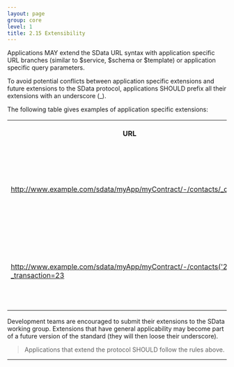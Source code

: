 ```yaml
---
layout: page
group: core
level: 1
title: 2.15 Extensibility
---
```


Applications MAY extend the SData URL syntax with application specific URL
branches (similar to $service, $schema or $template) or application specific
query parameters.

To avoid potential conflicts between application specific extensions and
future extensions to the SData protocol, applications SHOULD prefix all their
extensions with an underscore (_).

The following table gives&nbsp;examples of application specific extensions:

<table class="content" print-width="100%" width="100%">
<tbody>

<tr>

<th>

URL

</th>
<th>

Description

</th>

</tr>

<tr>

<td>

<a href="http://www.example.com/sdata/myApp/myContract/-/contacts/_deleted">http://www.example.com/sdata/myApp/myContract/-/contacts/_deleted</a>

</td>
<td>

Application specific Extension to query resources that have been "soft
deleted".

</td>

</tr>

<tr>

<td>

<a href="http://www.example.com/sdata/sageApp/text/-/contacts('254')?_transaction=23">http://www.example.com/sdata/myApp/myContract/-/contacts('254')?_transaction=23</a>

</td>
<td>

Application specific extension to pass a transaction context to a query.

</td>

</tr>

</tbody>
</table>

Development teams are encouraged to submit their extensions to the SData
working group. Extensions that have general applicability may become part of&nbsp;a
future version of the standard (they will then loose their underscore).

<blockquote class="compliance">Applications that extend the protocol SHOULD follow the rules above.</blockquote>

* * *